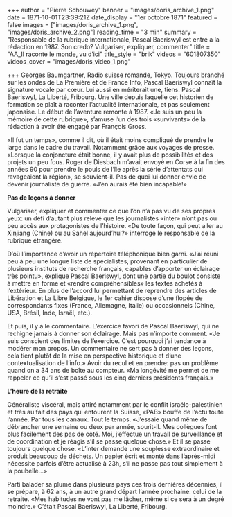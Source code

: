 +++
author = "Pierre Schouwey"
banner = "images/doris_archive_1.png"
date = 1871-10-01T23:39:21Z
date_display = "1er octobre 1871"
featured = false
images = ["images/doris_archive_1.png", "images/doris_archive_2.png"]
reading_time = "3 min"
summary = "Responsable de la rubrique internationale, Pascal Baeriswyl est entré à la rédaction en 1987. Son credo? Vulgariser, expliquer, commenter"
title = "AA_Il raconte le monde, vu d’ici"
title_style = "brik"
videos = "601807350"
videos_cover = "images/doris_video_1.png"

+++
Georges Baumgartner, Radio suisse romande, Tokyo. Toujours branché sur les ondes de La Première et de France Info, Pascal Baeriswyl connaît la signature vocale par cœur. Lui aussi en mériterait une, tiens. Pascal Baeriswyl, La Liberté, Fribourg. Une ville depuis laquelle cet historien de formation se plaît à raconter l’actualité internationale, et pas seulement japonaise. Le début de l’aventure remonte à 1987. «Je suis un peu la mémoire de cette rubrique», s’amuse l’un des trois «survivants» de la rédaction à avoir été engagé par François Gross.

«Il fut un temps», comme il dit, où il était moins compliqué de prendre le large dans le cadre du travail. Notamment grâce aux voyages de presse. «Lorsque la conjoncture était bonne, il y avait plus de possibilités et des projets un peu fous. Roger de Diesbach m’avait envoyé en Corse à la fin des années 90 pour prendre le pouls de l’île après la série d’attentats qui ravageaient la région», se souvient-il. Pas de quoi lui donner envie de devenir journaliste de guerre. «J’en aurais été bien incapable!»

**Pas de leçons à donner**

Vulgariser, expliquer et commenter ce que l’on n’a pas vu de ses propres yeux: un défi d’autant plus relevé que les journalistes «inter» n’ont pas ou peu accès aux protagonistes de l’histoire. «De toute façon, qui peut aller au Xinjiang (Chine) ou au Sahel aujourd’hui?» interroge le responsable de la rubrique étrangère.

D’où l’importance d’avoir un répertoire téléphonique bien garni. «J’ai réuni peu à peu une longue liste de spécialistes, provenant en particulier de plusieurs instituts de recherche français, capables d’apporter un éclairage très pointu», explique Pascal Baeriswyl, dont une partie du boulot consiste à mettre en forme et «rendre compréhensibles» les textes achetés à l’extérieur. En plus de l’accord lui permettant de reprendre des articles de Libération et La Libre Belgique, le 1er cahier dispose d’une flopée de correspondants fixes (France, Allemagne, Italie) ou occasionnels (Chine, USA, Brésil, Inde, Israël, etc.).

Et puis, il y a le commentaire. L’exercice favori de Pascal Baeriswyl, qui ne rechigne jamais à donner son éclairage. Mais pas n’importe comment. «Je suis conscient des limites de l’exercice. C’est pourquoi j’ai tendance à modérer mon propos. Un commentaire ne sert pas à donner des leçons, cela tient plutôt de la mise en perspective historique et d’une contextualisation de l’info.» Avoir du recul et en prendre: pas un problème quand on a 34 ans de boîte au compteur. «Ma longévité me permet de me rappeler ce qu’il s’est passé sous les cinq derniers présidents français.»

**L’heure de la retraite**

Généraliste viscéral, mais attiré notamment par le conflit israélo-palestinien et très au fait des pays qui entourent la Suisse, «PAB» bouffe de l’actu toute l’année. Par tous les canaux. Tout le temps. «J’essaie quand même de débrancher une semaine ou deux par année, sourit-il. Mes collègues font plus facilement des pas de côté. Moi, j’effectue un travail de surveillance et de coordination et je réagis s’il se passe quelque chose.» Et il se passe toujours quelque chose. «L’inter demande une souplesse extraordinaire et produit beaucoup de déchets. Un papier écrit et monté dans l’après-midi nécessite parfois d’être actualisé à 23h, s’il ne passe pas tout simplement à la poubelle…»

Parti balader sa plume dans plusieurs pays ces trois dernières décennies, il se prépare, à 62 ans, à un autre grand départ l’année prochaine: celui de la retraite. «Mes habitudes ne vont pas me lâcher, même si ce sera à un degré moindre.» C’était Pascal Baeriswyl, La Liberté, Fribourg.